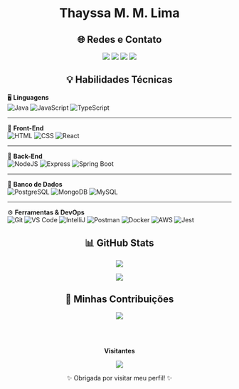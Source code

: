 <h1 align="center"><strong>Thayssa M. M. Lima</strong></h1>

<h2 align="center">🌐 Redes e Contato</h2>

<p align="center">
  <a href="https://www.linkedin.com/in/thayssa-miguel-mortari-lima-2aaa83241/" title="LinkedIn"><img src="https://img.shields.io/badge/-LinkedIn-%230077B5?style=for-the-badge&logo=linkedin&logoColor=white"/></a>
  <a href="https://github.com/thaymml" title="GitHub"><img src="https://img.shields.io/badge/-GitHub-%23121011?style=for-the-badge&logo=github&logoColor=white"/></a>
  <a href="mailto:thayssamortari@gmail.com" title="Gmail"><img src="https://img.shields.io/badge/-Gmail-D14836?style=for-the-badge&logo=gmail&logoColor=white"/></a>
  <a href="https://novo-portfolio-tau.vercel.app/" title="Portfólio"><img src="https://img.shields.io/badge/-Portfólio-%23FF5722?style=for-the-badge&logo=vercel&logoColor=white"/></a>
</p>



<h2 align="center">💡 Habilidades Técnicas</h2>

🖥️ **Linguagens**  
![Java](https://img.shields.io/badge/Java-%23ED8B00.svg?style=for-the-badge&logo=openjdk&logoColor=white)
![JavaScript](https://img.shields.io/badge/JavaScript-F7DF1E?style=for-the-badge&logo=javascript&logoColor=black)
![TypeScript](https://img.shields.io/badge/TypeScript-007ACC?style=for-the-badge&logo=typescript&logoColor=white)

---

🎨 **Front-End**  
![HTML](https://img.shields.io/badge/HTML5-E34F26?style=for-the-badge&logo=html5&logoColor=white)
![CSS](https://img.shields.io/badge/CSS3-1572B6?style=for-the-badge&logo=css3&logoColor=white)
![React](https://img.shields.io/badge/React-20232A?style=for-the-badge&logo=react&logoColor=61DAFB)

---

🔧 **Back-End**  
![NodeJS](https://img.shields.io/badge/Node.js-6DA55F?style=for-the-badge&logo=node.js&logoColor=white)
![Express](https://img.shields.io/badge/Express.js-%23404d59.svg?style=for-the-badge&logo=express&logoColor=white)
![Spring Boot](https://img.shields.io/badge/Spring%20Boot-6DB33F?style=for-the-badge&logo=spring-boot&logoColor=white)

---

💾 **Banco de Dados**  
![PostgreSQL](https://img.shields.io/badge/PostgreSQL-316192?style=for-the-badge&logo=postgresql&logoColor=white)
![MongoDB](https://img.shields.io/badge/MongoDB-4EA94B?style=for-the-badge&logo=mongodb&logoColor=white)
![MySQL](https://img.shields.io/badge/MySQL-00758F?style=for-the-badge&logo=mysql&logoColor=white)

---

⚙️ **Ferramentas & DevOps**  
![Git](https://img.shields.io/badge/GIT-E44C30?style=for-the-badge&logo=git&logoColor=white)
![VS Code](https://img.shields.io/badge/VSCode-007ACC?style=for-the-badge&logo=visual-studio-code&logoColor=white)
![IntelliJ](https://img.shields.io/badge/IntelliJ-000?style=for-the-badge&logo=intellijidea&logoColor=white)
![Postman](https://img.shields.io/badge/Postman-FF6C37?style=for-the-badge&logo=postman&logoColor=white)
![Docker](https://img.shields.io/badge/Docker-2496ED?style=for-the-badge&logo=docker&logoColor=white)
![AWS](https://img.shields.io/badge/AWS-232F3E?style=for-the-badge&logo=amazon-aws&logoColor=white)
![Jest](https://img.shields.io/badge/Jest-C21325?style=for-the-badge&logo=jest&logoColor=white)


<h2 align="center">📊 GitHub Stats</h2>
<p align="center">
  <img src="https://github-readme-stats.vercel.app/api?username=thaymml&theme=transparent&bg_color=000&border_color=30A3DC&show_icons=true&icon_color=30A3DC&title_color=E94D5F&text_color=FFF&hide_title=true" />
</p>

<p align="center">
  <img src="https://github-readme-stats-git-masterrstaa-rickstaa.vercel.app/api/top-langs/?username=thaymml&layout=compact&bg_color=000&border_color=30A3DC&title_color=E94D5F&text_color=FFF" />
</p>

<h2 align="center">🚀 Minhas Contribuições</h2>

<div align="center">
  <a href="https://github.com/thaymml/dio-lab-open-source" title="dio-lab-open-source">
    <img src="https://github-readme-stats.vercel.app/api/pin/?username=thaymml&repo=dio-lab-open-source&bg_color=000&border_color=30A3DC&show_icons=true&icon_color=30A3DC&title_color=E94D5F&text_color=FFF" />
  </a>
</div>


<br><br> 

<div align="center">
  <p><b>Visitantes</b></p>  
  <img src="https://profile-counter.glitch.me/{thaymml}/count.svg" />
  <p>✨ Obrigada por visitar meu perfil! ✨</p>
</div>
